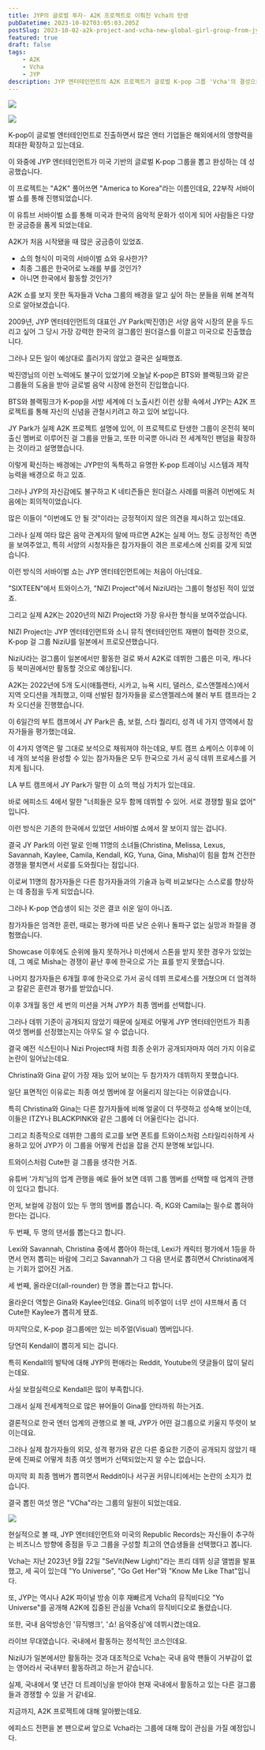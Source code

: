```yaml
---
title: JYP의 글로벌 투자- A2K 프로젝트로 이뤄진 Vcha의 탄생
pubDatetime: 2023-10-02T03:05:03.205Z
postSlug: 2023-10-02-a2k-project-and-vcha-new-global-girl-group-from-jyp-entertainment
featured: true
draft: false
tags:
    - A2K
    - Vcha
    - JYP
description: JYP 엔터테인먼트의 A2K 프로젝트가 글로벌 K-pop 그룹 'Vcha'의 결성으로 마무리되었습니다. 여섯 멤버의 최종 선발 논란, 그리고 그룹의 데뷔 여정은 많은 논란을 야기했는데요. 좀 더 자세히 알아보겠습니다.
---
```


![](https://blogger.googleusercontent.com/img/a/AVvXsEg5fOBaLs8adL9iVuSxK6Q0Mw77QYs6pr9KUH1Vv_jk8PgvEow6NNwPNt7bhout7R8S3mvMmk9_BOZQmLDXt-yd5N7Xf6Au0YZBB5GT-FClJ8vUkYn2RL2Vuls2704r8I-MH-2zkxlivln6l7EMRmiRIGV11FPh8mvaDtcZklPwOQhO1EOJ6KdlOz_hrPM)

![](https://blogger.googleusercontent.com/img/a/AVvXsEjexPwzZO00qf4pbbfp6NMoDZVFkLmihyT_jdVqEKckWNuwtZYfcK068riuvSLFoxzuRMkkG1G_e_K_xyywZMQRNbxahfEX9KRgaQ6c7-18h2HJtUvaeIf7xIYGMTro-oczw_uvByf7U-y2ahGRKYw05YN8BLsE5XjWlAvskdOpXKkJ5LBRqh8NhedlDEs)

K-pop이 글로벌 엔터테인먼트로 진출하면서 많은 엔터 기업들은 해외에서의 영향력을 최대한 확장하고 있는데요.

이 와중에 JYP 엔터테인먼트가 미국 기반의 글로벌 K-pop 그룹을 뽑고 완성하는 데 성공했습니다.

이 프로젝트는 "A2K" 풀어쓰면 "America to Korea"라는 이름인데요, 22부작 서바이벌 쇼를 통해 진행되었습니다.

이 유튜브 서바이벌 쇼를 통해 미국과 한국의 음악적 문화가 섞이게 되어 사람들은 다양한 궁금증을 품게 되었는데요.

A2K가 처음 시작됐을 때 많은 궁금증이 있었죠.
- 쇼의 형식이 미국의 서바이벌 쇼와 유사한가?
- 최종 그룹은 한국어로 노래를 부를 것인가?
- 아니면 한국에서 활동할 것인가?

A2K 쇼를 보지 못한 독자들과 Vcha 그룹의 배경을 알고 싶어 하는 분들을 위해 본격적으로 알아보겠습니다.

2009년, JYP 엔터테인먼트의 대표인 JY Park(박진영)은 서양 음악 시장의 문을 두드리고 싶어 그 당시 가장 강력한 한국의 걸그룹인 원더걸스를 이끌고 미국으로 진출했습니다.

그러나 모든 일이 예상대로 흘러가지 않았고 결국은 실패했죠.

박진영님의 이런 노력에도 불구이 있었기에 오늘날 K-pop은 BTS와 블랙핑크와 같은 그룹들의 도움을 받아 글로벌 음악 시장에 완전히 진입했습니다.

BTS와 블랙핑크가 K-pop을 서방 세계에 더 노출시킨 이런 상황 속에서 JYP는 A2K 프로젝트를 통해 자신의 신념을 관철시키려고 하고 있어 보입니다.

JY Park가 실제 A2K 프로젝트 설명에 있어, 이 프로젝트로 탄생한 그룹이 온전히 북미 출신 멤버로 이루어진 걸 그룹을 만들고, 또한 미국뿐 아니라 전 세계적인 팬덤을 확장하는 것이라고 설명했습니다.

이렇게 확신하는 배경에는 JYP만의 독특하고 유명한 K-pop 트레이닝 시스템과 제작 능력을 배경으로 하고 있죠.

그러나 JYP의 자신감에도 불구하고 K 네티즌들은 원더걸스 사례를 떠올려 이번에도 처음에는 회의적이었습니다.

많은 이들이 "이번에도 안 될 것"이라는 긍정적이지 않은 의견을 제시하고 있는데요.

그러나 실제 여타 많은 음악 관계자의 말에 따르면 A2K는 실제 어느 정도 긍정적인 측면을 보여주었고, 특히 서양의 시청자들은 참가자들이 겪은 프로세스에 신뢰를 갖게 되었습니다.

이런 방식의 서바이벌 쇼는 JYP 엔터테인먼트에는 처음이 아닌데요.

"SIXTEEN"에서 트와이스가, "NIZI Project"에서 NiziU라는 그룹이 형성된 적이 있었죠.

그리고 실제 A2K는 2020년의 NIZI Project와 가장 유사한 형식을 보여주었습니다.

NIZI Project는 JYP 엔터테인먼트와 소니 뮤직 엔터테인먼트 재팬이 협력한 것으로, K-pop 걸 그룹 NiziU를 일본에서 프로모션했습니다.

NiziU라는 걸그룹이 일본에서만 활동한 걸로 봐서 A2K로 데뷔한 그룹은 미국, 캐나다 등 북미권에서만 활동할 것으로 예상됩니다.


A2K는 2022년에 5개 도시(애틀랜타, 시카고, 뉴욕 시티, 댈러스, 로스앤젤레스)에서 지역 오디션을 개최했고, 이때 선발된 참가자들을 로스앤젤레스에 불러 부트 캠프라는 2차 오디션을 진행했습니다.

이 6일간의 부트 캠프에서 JY Park은 춤, 보컬, 스타 퀄리티, 성격 네 가지 영역에서 참자가들을 평가했는데요.

이 4가지 영역은 말 그대로 보석으로 채워져야 하는데요, 부트 캠프 쇼케이스 이후에 이 네 개의 보석을 완성할 수 있는 참가자들은 모두 한국으로 가서 공식 데뷔 프로세스를 거치게 됩니다.

LA 부트 캠프에서 JY Park가 말한 이 쇼의 핵심 가치가 있는데요.

바로 에피소드 4에서 말한 "너희들은 모두 함께 데뷔할 수 있어. 서로 경쟁할 필요 없어" 입니다.

이런 방식은 기존의 한국에서 있었던 서바이벌 쇼에서 잘 보이지 않는 겁니다.

결국 JY Park의 이런 말로 인해 11명의 소녀들(Christina, Melissa, Lexus, Savannah, Kaylee, Camila, Kendall, KG, Yuna, Gina, Misha)이 힘을 합쳐 건전한 경쟁을 펼치면서 서로를 도와줬다는 점입니다. 

이로써 11명의 참가자들은 다른 참가자들과의 기술과 능력 비교보다는 스스로를 향상하는 데 중점을 두게 되었습니다.

그러나 K-pop 연습생이 되는 것은 결코 쉬운 일이 아니죠.

참가자들은 엄격한 훈련, 때로는 평가에 따른 낮은 순위나 돌파구 없는 실망과 좌절을 경험했습니다.

Showcase 이후에도 순위에 들지 못하거나 미션에서 스톤을 받지 못한 경우가 있었는데, 그 예로 Misha는 경쟁이 끝난 후에 한국으로 가는 표를 받지 못했습니다.

나머지 참가자들은 6개월 후에 한국으로 가서 공식 데뷔 프로세스를 거쳤으며 더 엄격하고 칼같은 훈련과 평가를 받았습니다.

이후 3개월 동안 세 번의 미션을 거쳐 JYP가 최종 멤버를 선택합니다.

그러나 데뷔 기준이 공개되지 않았기 때문에 실제로 어떻게 JYP 엔터테인먼트가 최종 여섯 멤버를 선정했는지는 아무도 알 수 없습니다.

결국 예전 식스틴이나 Nizi Project때 처럼 최종 순위가 공개되자마자 여러 가지 이유로 논란이 일어났는데요.

Christina와 Gina 같이 가장 재능 있어 보이는 두 참가자가 데뷔하지 못했습니다.

일단 표면적인 이유로는 최종 여섯 멤버에 잘 어울리지 않는다는 이유였습니다.

특히 Christina와 Gina는 다른 참가자들에 비해 얼굴이 더 뚜렷하고 성숙해 보이는데, 이들은 ITZY나 BLACKPINK와 같은 그룹에 더 어울린다는 겁니다.

그리고 최종적으로 데뷔한 그룹의 로고를 보면 폰트를 트와이스처럼 스타일리쉬하게 사용하고 있어 JYP가 이 그룹을 어떻게 컨섭을 잡을 건지 분명해 보입니다.

트와이스처럼 Cute한 걸 그룹을 생각한 거죠.

유튜버 '가치'님의 업계 관행을 예로 들어 보면 데뷔 그룹 멤버를 선택할 때 업계의 관행이 있다고 합니다.

먼저, 보컬에 강점이 있는 두 명의 멤버를 뽑습니다. 즉, KG와 Camila는 필수로 뽑혀야 한다는 겁니다.

두 번째, 두 명의 댄서를 뽑는다고 합니다.

Lexi와 Savannah, Christina 중에서 뽑아야 하는데, Lexi가 캐릭터 평가에서 1등을 하면서 먼저 뽑히는 바람에 그리고 Savannah가 그 다음 댄서로 뽑히면서 Christina에게는 기회가 없어진 거죠.

세 번째, 올라운더(all-rounder) 한 명을 뽑는다고 합니다.

올라운더 역할은 Gina와 Kaylee인데요. Gina의 비주얼이 너무 선이 샤프해서 좀 더 Cute한 Kaylee가 뽑히게 됐죠.

마지막으로, K-pop 걸그룹에만 있는 비주얼(Visual) 멤버입니다.

당연히 Kendall이 뽑히게 되는 겁니다.

특히 Kendall의 발탁에 대해 JYP의 편애라는 Reddit, Youtube의 댓글들이 많이 달리는데요.

사실 보컬실력으로 Kendall은 많이 부족합니다.

그래서 실제 전세계적으로 많은 뷰어들이 Gina를 안타까워 하는거죠.

결론적으로 한국 엔터 업계의 관행으로 볼 때, JYP가 어떤 걸그룹으로 키울지 뚜렷이 보이는데요.

그러나 실제 참가자들의 외모, 성격 평가와 같은 다른 중요한 기준이 공개되지 않았기 때문에 진짜로 어떻게 최종 여섯 멤버가 선택되었는지 알 수는 없습니다.

마지막 회 최종 멤버가 뽑히면서 Reddit이나 서구권 커뮤니티에서는 논란의 소지가 컸습니다.

결국 뽑힌 여섯 명은 "VCha"라는 그룹의 일원이 되었는데요.

![](https://blogger.googleusercontent.com/img/a/AVvXsEhl7UYUreAlkBDe5tWpN6UPK-VMgohEqgq8W0fdv2EySYEEEk1JrgnCXc6W5LAtapOP3N7spCfUM2Q-7EFUuIYRBMmPeEC3BpF9C4OMQcfHuATBvmyeK9yzN3B0gu-lUamAGCvj-ADj_aN8PVrxFMWJC4t2JGMa1I50IcAtL6kut_YhvR7QwQWgwvAd934)

현실적으로 볼 때, JYP 엔터테인먼트와 미국의 Republic Records는 자신들이 추구하는 비즈니스 방향에 중점을 두고 그룹을 구성할 최고의 연습생들을 선택했다고 봅니다.

Vcha는 지난 2023년 9월 22일 "SeVit(New Light)"라는 프리 데뷔 싱글 앨범을 발표했고, 세 곡이 있는데 "Yo Universe", "Go Get Her"와 "Know Me Like That"입니다.

또, JYP는 역시나 A2K 파이널 방송 이후 재빠르게 Vcha의 뮤직비디오 "Yo Universe"를 공개해 A2K에 집중된 관심을 Vcha의 뮤직비디오로 돌렸습니다.

또한, 국내 음악방송인 '뮤직뱅크', '쇼! 음악중심'에 데뷔시켰는데요.

라이브 무대였습니다. 국내에서 활동하는 정석적인 코스인데요.

NiziU가 일본에서만 활동하는 것과 대조적으로 Vcha는 국내 음악 팬들이 거부감이 없는 영어라서 국내부터 활동하려고 하는거 같습니다.

실제, 국내에서 몇 년간 더 트레이닝을 받아야 현재 국내에서 활동하고 있는 다른 걸그룹들과 경쟁할 수 있을 거 같네요.

지금까지, A2K 프로젝트에 대해 알아봤는데요.

에피소드 전편을 본 팬으로써 앞으로 Vcha라는 그룹에 대해 많이 관심을 가질 예정입니다.